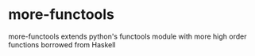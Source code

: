 # more-functools
more-functools extends python's functools module with more high order functions borrowed from Haskell
